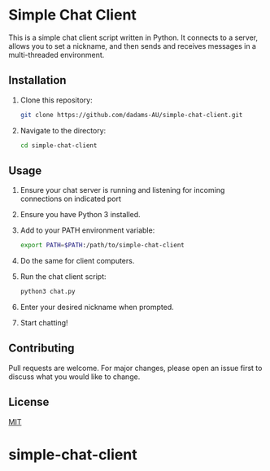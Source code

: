 

# Simple Chat Client

This is a simple chat client script written in Python. It connects to a server, allows you to set a nickname, and then sends and receives messages in a multi-threaded environment.

## Installation

1. Clone this repository:
   ```bash
   git clone https://github.com/dadams-AU/simple-chat-client.git
   ```

2. Navigate to the directory:
   ```bash
   cd simple-chat-client
   ```
## Usage

1. Ensure your chat server is running and listening for incoming connections on indicated port

1. Ensure you have Python 3 installed.

1. Add to your PATH environment variable:
   ```bash
   export PATH=$PATH:/path/to/simple-chat-client
   ```

1. Do the same for client computers. 


1. Run the chat client script:
   ```bash
   python3 chat.py
   ```

1. Enter your desired nickname when prompted.

1. Start chatting!

## Contributing

Pull requests are welcome. For major changes, please open an issue first to discuss what you would like to change.

## License

[MIT](https://choosealicense.com/licenses/mit/)
# simple-chat-client
